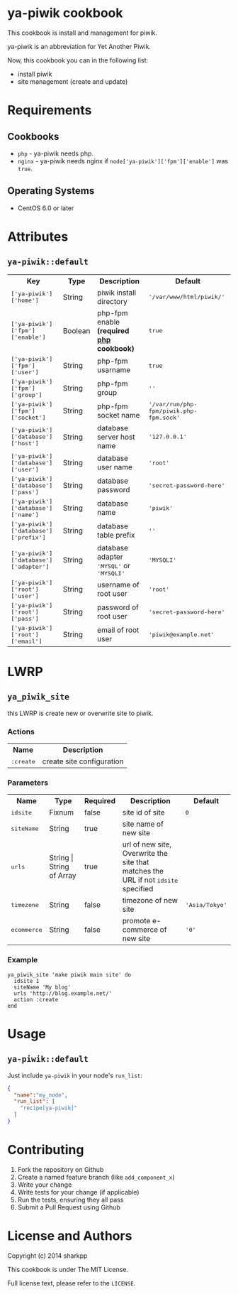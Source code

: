 ya-piwik cookbook
=================

This cookbook is install and management for piwik.

ya-piwik is an abbreviation for Yet Another Piwik.

Now, this cookbook you can in the following list:

* install piwik
* site management (create and update)

Requirements
============

## Cookbooks

- `php` - ya-piwik needs php.
- `nginx` - ya-piwik needs nginx if `node['ya-piwik']['fpm']['enable']` was `true`.

## Operating Systems

* CentOS 6.0 or later

Attributes
==========

## `ya-piwik::default`

<table>
  <tr>
    <th>Key</th>
    <th>Type</th>
    <th>Description</th>
    <th>Default</th>
  </tr>
  <tr>
    <td><tt>['ya-piwik']['home']</tt></td>
    <td>String</td>
    <td>piwik install directory</td>
    <td><tt>'/var/www/html/piwik/'</tt></td>
  </tr>
  <tr>
    <td><tt>['ya-piwik']['fpm']['enable']</tt></td>
    <td>Boolean</td>
    <td>php-fpm enable <strong>(required <a href="https://github.com/priestjim/chef-php">php</a> cookbook)</strong></td>
    <td><tt>true</tt></td>
  </tr>
  <tr>
    <td><tt>['ya-piwik']['fpm']['user']</tt></td>
    <td>String</td>
    <td>php-fpm usarname</td>
    <td><tt>true</tt></td>
  </tr>
  <tr>
    <td><tt>['ya-piwik']['fpm']['group']</tt></td>
    <td>String</td>
    <td>php-fpm group</td>
    <td><tt>''</tt></td>
  </tr>
  <tr>
    <td><tt>['ya-piwik']['fpm']['socket']</tt></td>
    <td>String</td>
    <td>php-fpm socket name</td>
    <td><tt>'/var/run/php-fpm/piwik.php-fpm.sock'</tt></td>
  </tr>
  <tr>
    <td><tt>['ya-piwik']['database']['host']</tt></td>
    <td>String</td>
    <td>database server host name</td>
    <td><tt>'127.0.0.1'</tt></td>
  </tr>
  <tr>
    <td><tt>['ya-piwik']['database']['user']</tt></td>
    <td>String</td>
    <td>database user name</td>
    <td><tt>'root'</tt></td>
  </tr>
  <tr>
    <td><tt>['ya-piwik']['database']['pass']</tt></td>
    <td>String</td>
    <td>database password</td>
    <td><tt>'secret-password-here'</tt></td>
  </tr>
  <tr>
    <td><tt>['ya-piwik']['database']['name']</tt></td>
    <td>String</td>
    <td>database name</td>
    <td><tt>'piwik'</tt></td>
  </tr>
  <tr>
    <td><tt>['ya-piwik']['database']['prefix']</tt></td>
    <td>String</td>
    <td>database table prefix</td>
    <td><tt>''</tt></td>
  </tr>
  <tr>
    <td><tt>['ya-piwik']['database']['adapter']</tt></td>
    <td>String</td>
    <td>database adapter <tt>'MYSQL'</tt> or <tt>'MYSQLI'</tt></td>
    <td><tt>'MYSQLI'</tt></td>
  </tr>
  <tr>
    <td><tt>['ya-piwik']['root']['user']</tt></td>
    <td>String</td>
    <td>username of root user</td>
    <td><tt>'root'</tt></td>
  </tr>
  <tr>
    <td><tt>['ya-piwik']['root']['pass']</tt></td>
    <td>String</td>
    <td>password of root user</td>
    <td><tt>'secret-password-here'</tt></td>
  </tr>
  <tr>
    <td><tt>['ya-piwik']['root']['email']</tt></td>
    <td>String</td>
    <td>email of root user</td>
    <td><tt>'piwik@example.net'</tt></td>
  </tr>
</table>

LWRP
====

## `ya_piwik_site`

this LWRP is create new or overwrite site to piwik.


### Actions

<table>
  <tr>
    <th>Name</th>
    <th>Description</th>
  </tr>
  <tr>
    <td><tt>:create</tt></td>
    <td>create site configuration</td>
  </tr>
</table>

### Parameters

<table>
  <tr>
    <th>Name</th>
    <th>Type</th>
    <th>Required</th>
    <th>Description</th>
    <th>Default</th>
  </tr>
  <tr>
    <td><tt>idsite</tt></td>
    <td>Fixnum</td>
    <td>false</td>
    <td>site id of site</td>
    <td><tt>0</tt></td>
  </tr>
  <tr>
    <td><tt>siteName</tt></td>
    <td>String</td>
    <td>true</td>
    <td>site name of new site</td>
    <td><tt> </tt></td>
  </tr>
  <tr>
    <td><tt>urls</tt></td>
    <td>String | String of Array</td>
    <td>true</td>
    <td>url of new site, Overwrite the site that matches the URL if not <tt>idsite</tt> specified</td>
    <td><tt> </tt></td>
  </tr>
  <tr>
    <td><tt>timezone</tt></td>
    <td>String</td>
    <td>false</td>
    <td>timezone of new site</td>
    <td><tt>'Asia/Tokyo'</tt></td>
  </tr>
  <tr>
    <td><tt>ecommerce</tt></td>
    <td>String</td>
    <td>false</td>
    <td>promote e-commerce of new site</td>
    <td><tt>'0'</tt></td>
  </tr>
</table>

### Example

```
ya_piwik_site 'make piwik main site' do
  idsite 1
  siteName 'My blog'
  urls 'http://blog.example.net/'
  action :create
end
```

Usage
=====

## `ya-piwik::default`

Just include `ya-piwik` in your node's `run_list`:

```json
{
  "name":"my_node",
  "run_list": [
    "recipe[ya-piwik]"
  ]
}
```

Contributing
============

1. Fork the repository on Github
2. Create a named feature branch (like `add_component_x`)
3. Write your change
4. Write tests for your change (if applicable)
5. Run the tests, ensuring they all pass
6. Submit a Pull Request using Github

License and Authors
===================

Copyright (c) 2014 sharkpp

This cookbook is under The MIT License.

Full license text, please refer to the `LICENSE`.

